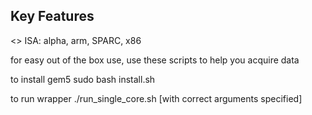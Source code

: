 Key Features
-------------------------------
<> ISA: alpha, arm, SPARC, x86


for easy out of the box use, use these scripts to help you acquire
data


to install gem5
   sudo bash install.sh


to run wrapper
   ./run_single_core.sh [with correct arguments specified]

